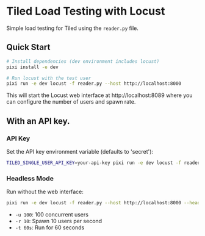 # Tiled Load Testing with Locust

Simple load testing for Tiled using the `reader.py` file.

## Quick Start

```bash
# Install dependencies (dev environment includes locust)
pixi install -e dev

# Run locust with the test user
pixi run -e dev locust -f reader.py --host http://localhost:8000
```

This will start the Locust web interface at http://localhost:8089 where you can configure the number of users and spawn rate.

## With an API key.

### API Key
Set the API key environment variable (defaults to 'secret'):
```bash
TILED_SINGLE_USER_API_KEY=your-api-key pixi run -e dev locust -f reader.py --host http://localhost:8000
```

### Headless Mode
Run without the web interface:
```bash
pixi run -e dev locust -f reader.py --host http://localhost:8000 --headless -u 100 -r 10 -t 60s
```
- `-u 100`: 100 concurrent users
- `-r 10`: Spawn 10 users per second
- `-t 60s`: Run for 60 seconds
